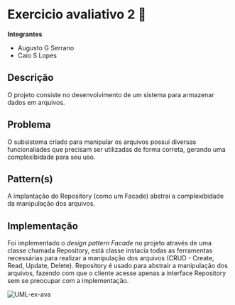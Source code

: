 # Exercicio avaliativo 2 📁

**Integrantes**
- Augusto G Serrano
- Caio S Lopes

## Descrição
O projeto consiste no desenvolvimento de um sistema para armazenar dados em arquivos.

## Problema
O subsistema criado para manipular os arquivos possui diversas funcionaliades que precisam ser utilizadas de forma correta, gerando uma complexibidade para seu uso.

## Pattern(s)
A implantação do Repository (como um Facade) abstrai a complexibidade da manipulação dos arquivos.

## Implementação
Foi implementado o _design pattern Facade_ no projeto através de uma classe chamada Repository, está classe instacia todas as ferramentas necessárias para realizar a manipulação dos arquivos (CRUD - Create, Read, Update, Delete). Repository é usado para abstrair a manipulação dos arquivos, fazendo com que o cliente acesse apenas a interface Repository sem se preocupar com a implementação.

![UML-ex-ava](https://github.com/user-attachments/assets/764d00e9-eb54-4417-85b8-65e2254e7b65)
